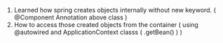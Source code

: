 1. Learned how spring creates objects internally without new keyword. ( @Component Annotation above class )
2. How to access those created objects from the container ( using @autowired and ApplicationContext classs ( .getBean() ) )
